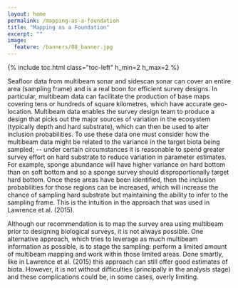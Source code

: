 ```yaml
---
layout: home
permalink: /mapping-as-a-foundation
title: "Mapping as a Foundation"
excerpt: ""
image:
  feature: /banners/08_banner.jpg
---
```

{% include toc.html class="toc-left" h_min=2 h_max=2 %}

Seafloor data from multibeam sonar and sidescan sonar can cover an entire area (sampling frame) and is a real boon for efficient survey designs. In particular, multibeam data can facilitate the production of base maps covering tens or hundreds of square kilometres, which have accurate geo-location. Multibeam data enables the survey design team to produce a design that picks out the major sources of variation in the ecosystem (typically depth and hard substrate), which can then be used to alter inclusion probabilities. To use these data one must consider how the multibeam data might be related to the variance in the target biota being sampled; -- under certain circumstances it is reasonable to spend greater survey effort on hard substrate to reduce variation in parameter estimates. For example, sponge abundance will have higher variance on hard bottom than on soft bottom and so a sponge survey should disproportionally target hard bottom. Once these areas have been identified, then the inclusion probabilities for those regions can be increased, which will increase the chance of sampling hard substrate but maintaining the ability to infer to the sampling frame. This is the intuition in the approach that was used in Lawrence et al. (2015).

 

Although our recommendation is to map the survey area using multibeam prior to designing biological surveys, it is not always possible. One alternative approach, which tries to leverage as much multibeam information as possible, is to stage the sampling: perform a limited amount of multibeam mapping and work within those limited areas. Done smartly, like in Lawrence et al. (2015) this approach can still offer good estimates of biota. However, it is not without difficulties (principally in the analysis stage) and these complications could be, in some cases, overly limiting.
